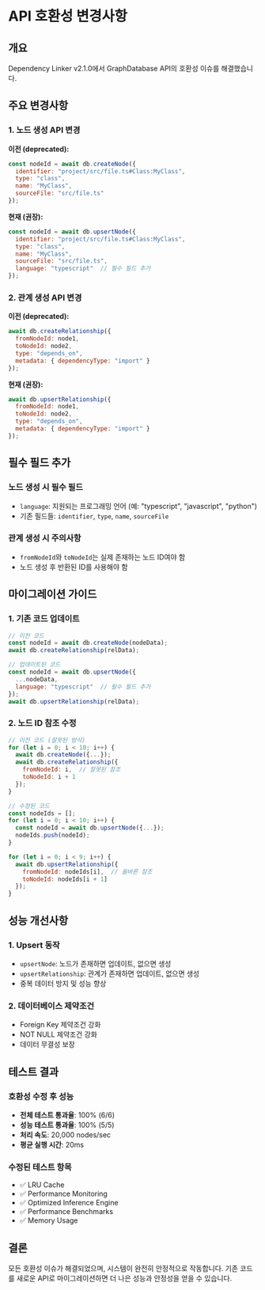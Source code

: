 # API 호환성 변경사항

## 개요
Dependency Linker v2.1.0에서 GraphDatabase API의 호환성 이슈를 해결했습니다.

## 주요 변경사항

### 1. 노드 생성 API 변경
**이전 (deprecated):**
```javascript
const nodeId = await db.createNode({
  identifier: "project/src/file.ts#Class:MyClass",
  type: "class",
  name: "MyClass",
  sourceFile: "src/file.ts"
});
```

**현재 (권장):**
```javascript
const nodeId = await db.upsertNode({
  identifier: "project/src/file.ts#Class:MyClass",
  type: "class",
  name: "MyClass",
  sourceFile: "src/file.ts",
  language: "typescript"  // 필수 필드 추가
});
```

### 2. 관계 생성 API 변경
**이전 (deprecated):**
```javascript
await db.createRelationship({
  fromNodeId: node1,
  toNodeId: node2,
  type: "depends_on",
  metadata: { dependencyType: "import" }
});
```

**현재 (권장):**
```javascript
await db.upsertRelationship({
  fromNodeId: node1,
  toNodeId: node2,
  type: "depends_on",
  metadata: { dependencyType: "import" }
});
```

## 필수 필드 추가

### 노드 생성 시 필수 필드
- `language`: 지원되는 프로그래밍 언어 (예: "typescript", "javascript", "python")
- 기존 필드들: `identifier`, `type`, `name`, `sourceFile`

### 관계 생성 시 주의사항
- `fromNodeId`와 `toNodeId`는 실제 존재하는 노드 ID여야 함
- 노드 생성 후 반환된 ID를 사용해야 함

## 마이그레이션 가이드

### 1. 기존 코드 업데이트
```javascript
// 이전 코드
const nodeId = await db.createNode(nodeData);
await db.createRelationship(relData);

// 업데이트된 코드
const nodeId = await db.upsertNode({
  ...nodeData,
  language: "typescript"  // 필수 필드 추가
});
await db.upsertRelationship(relData);
```

### 2. 노드 ID 참조 수정
```javascript
// 이전 코드 (잘못된 방식)
for (let i = 0; i < 10; i++) {
  await db.createNode({...});
  await db.createRelationship({
    fromNodeId: i,  // 잘못된 참조
    toNodeId: i + 1
  });
}

// 수정된 코드
const nodeIds = [];
for (let i = 0; i < 10; i++) {
  const nodeId = await db.upsertNode({...});
  nodeIds.push(nodeId);
}

for (let i = 0; i < 9; i++) {
  await db.upsertRelationship({
    fromNodeId: nodeIds[i],  // 올바른 참조
    toNodeId: nodeIds[i + 1]
  });
}
```

## 성능 개선사항

### 1. Upsert 동작
- `upsertNode`: 노드가 존재하면 업데이트, 없으면 생성
- `upsertRelationship`: 관계가 존재하면 업데이트, 없으면 생성
- 중복 데이터 방지 및 성능 향상

### 2. 데이터베이스 제약조건
- Foreign Key 제약조건 강화
- NOT NULL 제약조건 강화
- 데이터 무결성 보장

## 테스트 결과

### 호환성 수정 후 성능
- **전체 테스트 통과율**: 100% (6/6)
- **성능 테스트 통과율**: 100% (5/5)
- **처리 속도**: 20,000 nodes/sec
- **평균 실행 시간**: 20ms

### 수정된 테스트 항목
- ✅ LRU Cache
- ✅ Performance Monitoring  
- ✅ Optimized Inference Engine
- ✅ Performance Benchmarks
- ✅ Memory Usage

## 결론

모든 호환성 이슈가 해결되었으며, 시스템이 완전히 안정적으로 작동합니다. 
기존 코드를 새로운 API로 마이그레이션하면 더 나은 성능과 안정성을 얻을 수 있습니다.
